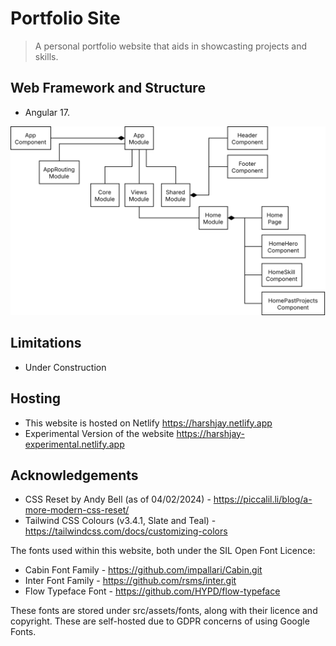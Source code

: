 # Portfolio Site

> A personal portfolio website that aids in showcasting projects and skills.

## Web Framework and Structure

* Angular 17.

![Module and Component Diagram](/doc/component.drawio.png)

## Limitations

* Under Construction

## Hosting

* This website is hosted on Netlify <https://harshjay.netlify.app>
* Experimental Version of the website <https://harshjay-experimental.netlify.app>

## Acknowledgements

* CSS Reset by Andy Bell (as of 04/02/2024) - <https://piccalil.li/blog/a-more-modern-css-reset/>
* Tailwind CSS Colours (v3.4.1, Slate and Teal) - <https://tailwindcss.com/docs/customizing-colors>

The fonts used within this website, both under the SIL Open Font Licence:

* Cabin Font Family - <https://github.com/impallari/Cabin.git>
* Inter Font Family - <https://github.com/rsms/inter.git>
* Flow Typeface Font - <https://github.com/HYPD/flow-typeface>

These fonts are stored under src/assets/fonts, along with their licence and copyright. These are self-hosted due to GDPR concerns of using Google Fonts.


[def]: ds
